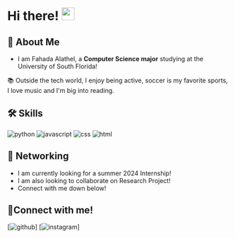 # Hi there! <img src="https://media.giphy.com/media/hvRJCLFzcasrR4ia7z/giphy.gif" width="29px" height="29px">

## 🚀 About Me

- I am Fahada Alathel, a **Computer Science major** studying at the University of South Florida! 

📚 Outside the tech world, I enjoy being active, soccer is my favorite sports, I love music and I'm big into reading.

## 🛠️ Skills

 
![python](https://img.shields.io/badge/Python-000000?style=for-the-badge&logo=python&logoColor=white)
![javascript](https://img.shields.io/badge/JavaScript-000000?style=for-the-badge&logo=javascript&logoColor=F7DF1E)
![css](https://img.shields.io/badge/CSS3-000000?style=for-the-badge&logo=css3&logoColor=white)
![html](https://img.shields.io/badge/HTML5-000000?style=for-the-badge&logo=html5&logoColor=white)


## 📝 Networking
- I am currently looking for a summer 2024 Internship!
- I am also looking to collaborate on Research Project!
- Connect with me down below!

## 🔗Connect with me!
[![github](https://img.shields.io/badge/GitHub-000000?style=for-the-badge&logo=GitHub&logoColor=white)]<!---((https://github.com/ffalathel)-->
[![instagram](https://img.shields.io/badge/Instagram-000000?style=for-the-badge&logo=Instagram&logoColor=pink)]<!---((https://www.instagram.com/ffalathel)-->


